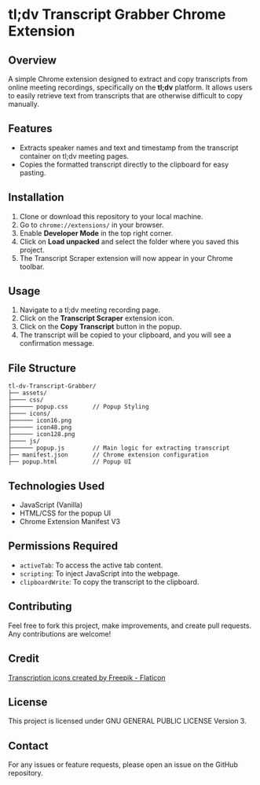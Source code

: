# tl;dv Transcript Grabber Chrome Extension

## Overview
A simple Chrome extension designed to extract and copy transcripts from online meeting recordings, specifically on the **tl;dv** platform. It allows users to easily retrieve text from transcripts that are otherwise difficult to copy manually.

## Features
- Extracts speaker names and text and timestamp from the transcript container on tl;dv meeting pages.
- Copies the formatted transcript directly to the clipboard for easy pasting.

## Installation
1. Clone or download this repository to your local machine.
2. Go to `chrome://extensions/` in your browser.
3. Enable **Developer Mode** in the top right corner.
4. Click on **Load unpacked** and select the folder where you saved this project.
5. The Transcript Scraper extension will now appear in your Chrome toolbar.

## Usage
1. Navigate to a tl;dv meeting recording page.
2. Click on the **Transcript Scraper** extension icon.
3. Click on the **Copy Transcript** button in the popup.
4. The transcript will be copied to your clipboard, and you will see a confirmation message.

## File Structure
```
tl-dv-Transcript-Grabber/
├── assets/
├──── css/
├────── popup.css       // Popup Styling
├──── icons/
├────── icon16.png
├────── icon48.png
├────── icon128.png
├──── js/
├────── popup.js        // Main logic for extracting transcript
├── manifest.json       // Chrome extension configuration
├── popup.html          // Popup UI
```

## Technologies Used
- JavaScript (Vanilla)
- HTML/CSS for the popup UI
- Chrome Extension Manifest V3

## Permissions Required
- `activeTab`: To access the active tab content.
- `scripting`: To inject JavaScript into the webpage.
- `clipboardWrite`: To copy the transcript to the clipboard.

## Contributing
Feel free to fork this project, make improvements, and create pull requests. Any contributions are welcome!

## Credit
<a href="https://www.flaticon.com/free-icons/transcription" title="transcription icons">Transcription icons created by Freepik - Flaticon</a>

## License
This project is licensed under GNU GENERAL PUBLIC LICENSE Version 3.

## Contact
For any issues or feature requests, please open an issue on the GitHub repository.
